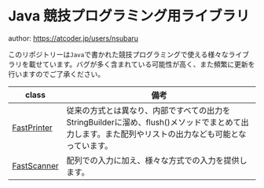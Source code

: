 # Java 競技プログラミング用ライブラリ

author: <https://atcoder.jp/users/nsubaru>

このリポジトリーは`Java`で書かれた競技プログラミングで使える様々なライブラリを載せています。バグが多く含まれている可能性が高く、また頻繁に更新を行いますのでご了承ください。

|class|備考|
|-|-|
|[FastPrinter](./FastPrinter.java)|従来の方式とは異なり、内部ですべての出力をStringBuilderに溜め、flush()メソッドでまとめて出力します。また配列やリストの出力なども可能となっています。|
|[FastScanner](./FastScanner.java)|配列での入力に加え、様々な方式での入力を提供します。|
